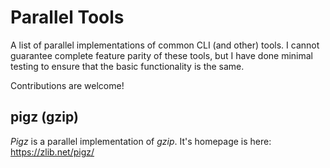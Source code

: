 Parallel Tools
==============

A list of parallel implementations of common CLI (and other) tools. I cannot guarantee complete feature parity of these tools, but I have done minimal testing to ensure that the basic functionality is the same.

Contributions are welcome!

pigz (gzip)
------------
*Pigz* is a parallel implementation of *gzip*. It's homepage is here: https://zlib.net/pigz/
